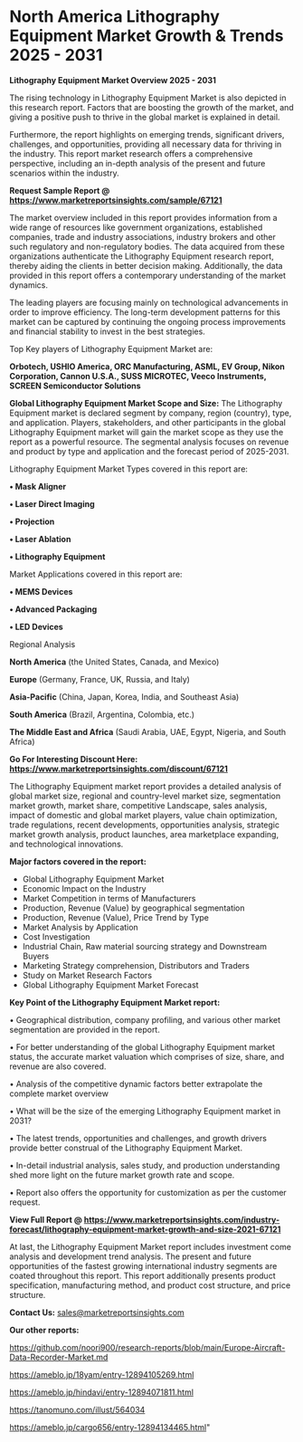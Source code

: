 # North America Lithography Equipment Market Growth & Trends 2025 - 2031

<Strong> Lithography Equipment Market Overview 2025 - 2031</strong>

The rising technology in Lithography Equipment Market is also depicted in this research report. Factors that are boosting the growth of the market, and giving a positive push to thrive in the global market is explained in detail.

Furthermore, the report highlights on emerging trends, significant drivers, challenges, and opportunities, providing all necessary data for thriving in the industry. This report market research offers a comprehensive perspective, including an in-depth analysis of the present and future scenarios within the industry.

<strong>Request Sample Report @ <a href=https://www.marketreportsinsights.com/sample/67121>https://www.marketreportsinsights.com/sample/67121</a></strong>

The market overview included in this report provides information from a wide range of resources like government organizations, established companies, trade and industry associations, industry brokers and other such regulatory and non-regulatory bodies. The data acquired from these organizations authenticate the Lithography Equipment research report, thereby aiding the clients in better decision making. Additionally, the data provided in this report offers a contemporary understanding of the market dynamics.

The leading players are focusing mainly on technological advancements in order to improve efficiency. The long-term development patterns for this market can be captured by continuing the ongoing process improvements and financial stability to invest in the best strategies.

Top Key players of Lithography Equipment Market are:

<strong>Orbotech, USHIO America, ORC Manufacturing, ASML, EV Group, Nikon Corporation, Cannon U.S.A., SUSS MICROTEC, Veeco Instruments, SCREEN Semiconductor Solutions</strong>

<strong><b>Global Lithography Equipment Market Scope and Size:</b></strong>
The Lithography Equipment market is declared segment by company, region (country), type, and application. Players, stakeholders, and other participants in the global Lithography Equipment market will gain the market scope as they use the report as a powerful resource. The segmental analysis focuses on revenue and product by type and application and the forecast period of 2025-2031.

Lithography Equipment Market Types covered in this report are:

<strong>• Mask Aligner

• Laser Direct Imaging

• Projection

• Laser Ablation

• Lithography Equipment</strong>

Market Applications covered in this report are:

<strong>• MEMS Devices

• Advanced Packaging

• LED Devices</strong> 

Regional Analysis

<strong>North America</strong> (the United States, Canada, and Mexico)

<strong>Europe</strong> (Germany, France, UK, Russia, and Italy)

<strong>Asia-Pacific</strong> (China, Japan, Korea, India, and Southeast Asia)

<strong>South America</strong> (Brazil, Argentina, Colombia, etc.)

<strong>The Middle East and Africa</strong> (Saudi Arabia, UAE, Egypt, Nigeria, and South Africa)

<strong>Go For Interesting Discount Here: <a href=https://www.marketreportsinsights.com/discount/67121>https://www.marketreportsinsights.com/discount/67121</a></strong>

The Lithography Equipment market report provides a detailed analysis of global market size, regional and country-level market size, segmentation market growth, market share, competitive Landscape, sales analysis, impact of domestic and global market players, value chain optimization, trade regulations, recent developments, opportunities analysis, strategic market growth analysis, product launches, area marketplace expanding, and technological innovations.

<strong><b>Major factors covered in the report:</b></strong>
<ul>
  <li>Global Lithography Equipment Market </li>
  <li>Economic Impact on the Industry</li>
  <li>Market Competition in terms of Manufacturers</li>
  <li>Production, Revenue (Value) by geographical segmentation</li>
  <li>Production, Revenue (Value), Price Trend by Type</li>
  <li>Market Analysis by Application</li>
  <li>Cost Investigation</li>
  <li>Industrial Chain, Raw material sourcing strategy and Downstream Buyers</li>
  <li>Marketing Strategy comprehension, Distributors and Traders</li>
  <li>Study on Market Research Factors</li>
  <li>Global Lithography Equipment Market Forecast</li>
</ul>

<strong><b>Key Point of the Lithography Equipment Market report:</b></strong>

• Geographical distribution, company profiling, and various other market segmentation are provided in the report.

• For better understanding of the global Lithography Equipment market status, the accurate market valuation which comprises of size, share, and revenue are also covered.

• Analysis of the competitive dynamic factors better extrapolate the complete market overview

• What will be the size of the emerging Lithography Equipment market in 2031?

• The latest trends, opportunities and challenges, and growth drivers provide better construal of the Lithography Equipment Market.

• In-detail industrial analysis, sales study, and production understanding shed more light on the future market growth rate and scope.

• Report also offers the opportunity for customization as per the customer request.

<strong><b>View Full Report @ <a href=https://www.marketreportsinsights.com/industry-forecast/lithography-equipment-market-growth-and-size-2021-67121>https://www.marketreportsinsights.com/industry-forecast/lithography-equipment-market-growth-and-size-2021-67121</a></b></strong>


At last, the Lithography Equipment Market report includes investment come analysis and development trend analysis. The present and future opportunities of the fastest growing international industry segments are coated throughout this report. This report additionally presents product specification, manufacturing method, and product cost structure, and price structure.

<strong>Contact Us:</strong>
sales@marketreportsinsights.com

<strong>Our other reports:</strong>

<a href=https://github.com/noori900/research-reports/blob/main/Europe-Aircraft-Data-Recorder-Market.md>https://github.com/noori900/research-reports/blob/main/Europe-Aircraft-Data-Recorder-Market.md</a>

<a href=https://ameblo.jp/18yam/entry-12894105269.html>https://ameblo.jp/18yam/entry-12894105269.html</a>

<a href=https://ameblo.jp/hindavi/entry-12894071811.html>https://ameblo.jp/hindavi/entry-12894071811.html</a>

<a href=https://tanomuno.com/illust/564034>https://tanomuno.com/illust/564034</a>

<a href=https://ameblo.jp/cargo656/entry-12894134465.html>https://ameblo.jp/cargo656/entry-12894134465.html</a>"
